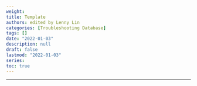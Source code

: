 ```yaml
---
weight: 
title: Template
authors: edited by Lenny Lin
categories: [Troubleshooting Database]
tags: []
date: "2022-01-03"
description: null
draft: false
lastmod: "2022-01-03"
series: 
toc: true
---
```


<!--more-->
---
